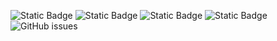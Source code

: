 ![Static Badge](https://img.shields.io/badge/blacklists-60-000000) ![Static Badge](https://img.shields.io/badge/blacklisted-2775709-cc0000) ![Static Badge](https://img.shields.io/badge/whitelisted-2245-00CC00) ![Static Badge](https://img.shields.io/badge/streaming_blacklist-28107-000000) ![GitHub issues](https://img.shields.io/github/issues/fabriziosalmi/blacklists)
